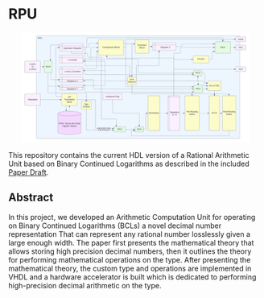 # RPU

<p align="center">
    <img src="RLU_Block_Diagram.png" width="90%" height="50%">
</p>

This repository contains the current HDL version of a Rational Arithmetic Unit based on Binary Continued Logarithms as described in the included [Paper Draft](Hardware_Development_of_a_Rational_Number_Arithmetic_Computation_Unit_Using_Binary_Continued_Logarithms.pdf).


## Abstract
In this project, we developed an Arithmetic Computation Unit for operating on Binary Continued Logarithms (BCLs)
a novel decimal number representation That can represent any
rational number losslessly given a large enough width. The paper
first presents the mathematical theory that allows storing high precision decimal numbers, then it outlines the theory for performing mathematical operations on the type. After presenting
the mathematical theory, the custom type and operations are
implemented in VHDL and a hardware accelerator is built which
is dedicated to performing high-precision decimal arithmetic on
the type.
